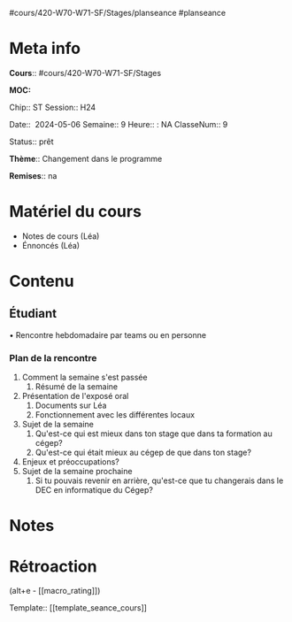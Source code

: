 #cours/420-W70-W71-SF/Stages/planseance #planseance
# Meta info

**Cours**:: #cours/420-W70-W71-SF/Stages 

**MOC:** 

Chip::  <span class="chip cours-3">ST</span>
Session:: H24

Date::  2024-05-06 
Semaine:: 9
Heure:: : <span class="chip na">NA</span>
ClasseNum:: 9

Status:: <span class="chip ready">prêt</span> 

**Thème**:: Changement dans le programme

**Remises**:: <span class="chip na">na</span>

# Matériel du cours
* Notes de cours (Léa)
* Énnoncés (Léa)
# Contenu
## Étudiant
• Rencontre hebdomadaire par teams ou en personne
### Plan de la rencontre
1. Comment la semaine s'est passée
	1. Résumé de la semaine
2. Présentation de l'exposé oral
	1. Documents sur Léa
	2. Fonctionnement avec les différentes locaux
3. Sujet de la semaine
	1. Qu'est-ce qui est mieux dans ton stage que dans ta formation au cégep?
	2. Qu'est-ce qui était mieux au cégep de que dans ton stage?
4. Enjeux et préoccupations?
5. Sujet de la semaine prochaine
	1. Si tu pouvais revenir en arrière, qu'est-ce que tu changerais dans le DEC en informatique du Cégep?
    
# Notes

# Rétroaction
(alt+e - [[macro_rating]])

Template:: [[template_seance_cours]]